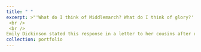 ```yaml
---
title: " "
excerpt: >"'What do I think of Middlemarch? What do I think of glory?' 
 <br /> 
 <br /> 
Emily Dickinson stated this response in a letter to her cousins after reading George Eliot’s famous novel. I would say the same of my Remote Worker In Residence Experience. "
collection: portfolio
---
```

